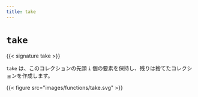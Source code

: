 ```yaml
---
title: take
---
```


# `take`

{{< signature take >}}

`take` は、このコレクションの先頭 `i` 個の要素を保持し、残りは捨てたコレクションを作成します。

{{< figure src="images/functions/take.svg" >}}
